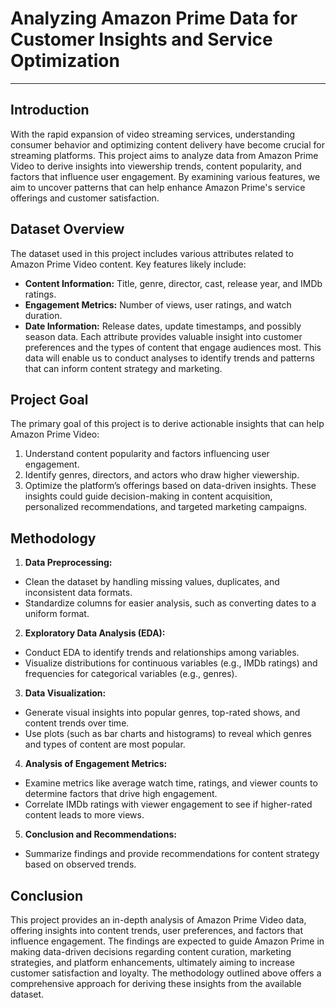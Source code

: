 # Analyzing Amazon Prime Data for Customer Insights and Service Optimization
---

## **Introduction**
With the rapid expansion of video streaming services, understanding consumer behavior and optimizing content delivery have become crucial for streaming platforms. This project aims to analyze data from Amazon Prime Video to derive insights into viewership trends, content popularity, and factors that influence user engagement. By examining various features, we aim to uncover patterns that can help enhance Amazon Prime's service offerings and customer satisfaction.

## **Dataset Overview**
The dataset used in this project includes various attributes related to Amazon Prime Video content. Key features likely include:

 - **Content Information:** Title, genre, director, cast, release year, and IMDb ratings.
 - **Engagement Metrics:** Number of views, user ratings, and watch duration.
 - **Date Information:** Release dates, update timestamps, and possibly season data.
Each attribute provides valuable insight into customer preferences and the types of content that engage audiences most. This data will enable us to conduct analyses to identify trends and patterns that can inform content strategy and marketing.

## **Project Goal**
The primary goal of this project is to derive actionable insights that can help Amazon Prime Video:

1. Understand content popularity and factors influencing user engagement.
2. Identify genres, directors, and actors who draw higher viewership.
3. Optimize the platform’s offerings based on data-driven insights.
These insights could guide decision-making in content acquisition, personalized recommendations, and targeted marketing campaigns.

## **Methodology**
1. **Data Preprocessing:**
 - Clean the dataset by handling missing values, duplicates, and inconsistent data formats.
 - Standardize columns for easier analysis, such as converting dates to a uniform format.
   
2. **Exploratory Data Analysis (EDA):**
 - Conduct EDA to identify trends and relationships among variables.
 - Visualize distributions for continuous variables (e.g., IMDb ratings) and frequencies for categorical variables (e.g., genres).

3. **Data Visualization:**
 - Generate visual insights into popular genres, top-rated shows, and content trends over time.
 - Use plots (such as bar charts and histograms) to reveal which genres and types of content are most popular.
4. **Analysis of Engagement Metrics:**
 - Examine metrics like average watch time, ratings, and viewer counts to determine factors that drive high engagement.
 - Correlate IMDb ratings with viewer engagement to see if higher-rated content leads to more views.
5. **Conclusion and Recommendations:**
 - Summarize findings and provide recommendations for content strategy based on observed trends.

## **Conclusion**
This project provides an in-depth analysis of Amazon Prime Video data, offering insights into content trends, user preferences, and factors that influence engagement. The findings are expected to guide Amazon Prime in making data-driven decisions regarding content curation, marketing strategies, and platform enhancements, ultimately aiming to increase customer satisfaction and loyalty. The methodology outlined above offers a comprehensive approach for deriving these insights from the available dataset.
